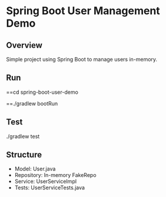 # Spring Boot User Management Demo

## Overview
Simple project using Spring Boot to manage users in-memory.

## Run
==cd spring-boot-user-demo

==./gradlew bootRun

## Test
./gradlew test

## Structure
- Model: User.java
- Repository: In-memory FakeRepo
- Service: UserServiceImpl
- Tests: UserServiceTests.java
